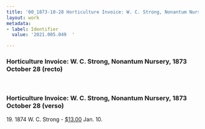 ```yaml
---
title: '00_1873-10-28 Horticulture Invoice: W. C. Strong, Nonantum Nursery, 2021.005.049  '
layout: work
metadata:
- label: Identifier
  value: '2021.005.049  '

---
```

<div class="pages">
<div id="page-1381324">
<h3><a name="page-1381324">Horticulture Invoice: W. C. Strong, Nonantum Nursery, 1873 October 28 (recto)</a></h3>
<div class="page-content">
</div>
</div>
<br />
<div id="page-1381325">
<h3><a name="page-1381325">Horticulture Invoice: W. C. Strong, Nonantum Nursery, 1873 October 28 (verso)</a></h3>
<div class="page-content">
<p>19.   1874<span class='line-break'> </span>W. C. Strong -<span class='line-break'> </span><u>$13.00</u> Jan. 10.</p>
</div>
</div>
<br />
</div>
